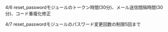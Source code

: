 4/6 reset_passwordモジュールのトークン時間(30分)、メール送信間隔時間(30分)、コード重複化修正

4/7 reset_passwordモジュールのパスワード変更回数の制限5回まで
